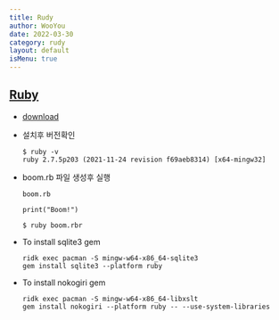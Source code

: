 ```yaml
---
title: Rudy
author: WooYou
date: 2022-03-30
category: rudy
layout: default
isMenu: true
---
```


## [Ruby](https://rubyinstaller.org/)

* [download](https://rubyinstaller.org/downloads/)
* 설치후 버전확인
  ```shell
  $ ruby -v
  ruby 2.7.5p203 (2021-11-24 revision f69aeb8314) [x64-mingw32]
  ```
* boom.rb 파일 생성후 실행

    ```shell
    boom.rb 
    
    print("Boom!")
    
    $ ruby boom.rbr
    ```


* To install sqlite3 gem

    ```shell
    ridk exec pacman -S mingw-w64-x86_64-sqlite3
    gem install sqlite3 --platform ruby
    ```

* To install nokogiri gem

    ```shell
    ridk exec pacman -S mingw-w64-x86_64-libxslt
    gem install nokogiri --platform ruby -- --use-system-libraries
    ```
